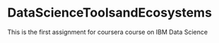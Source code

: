# DataScienceToolsandEcosystems
This is the first assignment for coursera course on IBM Data Science

